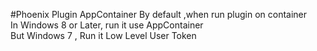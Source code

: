 #Phoenix Plugin AppContainer
By default ,when run plugin on container  
In Windows 8 or Later, run it use AppContainer  
But Windows 7 , Run it Low Level User Token  
